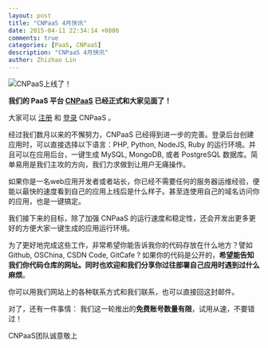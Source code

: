 ```yaml
---
layout: post
title: "CNPaaS 4月快讯"
date: 2015-04-11 22:34:14 +0800
comments: true
categories: [PaaS, CNPaaS]
description: "CNPaaS 4月快讯"
author: Zhizhao Lin
---
```


<img class="center" src="{{root_url}}/images/posts/apr-2015.png" title="CNPaaS上线了！"></img>

**我们的 PaaS 平台 [CNPaaS](http://www.cnpaas.io) 已经正式和大家见面了！**

大家可以 [注册](http://dashboard.cnpaas.io/accounts/sign_up) 和 [登录](http://dashboard.cnpaas.io/accounts/sign_in) CNPaaS 。

经过我们数月以来的不懈努力，CNPaaS 已经得到进一步的完善。登录后台创建应用时，可以直接选择以下语言：PHP, Python, NodeJS, Ruby 的运行环境。并且可以在应用后台，一键生成 MySQL, MongoDB, 或者 PostgreSQL 数据库。简单易用是我们主攻的方向，我们力求做到让用户无痛操作。

如果你是一名web应用开发者或者站长，你已经不需要任何的服务器运维经验，便能以最快的速度看到自己的应用上线后是什么样子。甚至连使用自己的域名访问你的应用，也是一键搞定。

我们接下来的目标，除了加强 CNPaaS 的运行速度和稳定性，还会开发出更多更好的方便大家一键生成的应用运行环境。

为了更好地完成这些工作，非常希望你能告诉我你的代码存放在什么地方？譬如 Github, OSChina, CSDN Code, GitCafe ? 如果你的代码是公开的，**希望能告知我们你代码仓库的网址。同时也欢迎和我们分享你过往部署自己应用时遇到过什么麻烦**。

你可以用我们网站上的各种联系方式和我们联系，也可以直接回这封邮件。

对了，还有一件事情：
我们这一轮推出的**免费账号数量有限**，试用从速，不要错过！

CNPaaS团队诚意敬上
